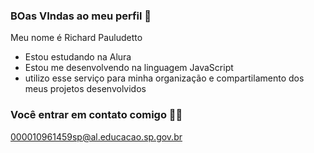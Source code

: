 ### BOas VIndas ao meu perfil 💙

Meu nome é Richard Pauludetto

- Estou estudando na Alura
- Estou me desenvolvendo na linguagem JavaScript
- utilizo esse serviço para minha organização e compartilamento dos meus projetos desenvolvidos

### Você entrar em contato comigo 👍🏾

000010961459sp@al.educacao.sp.gov.br

